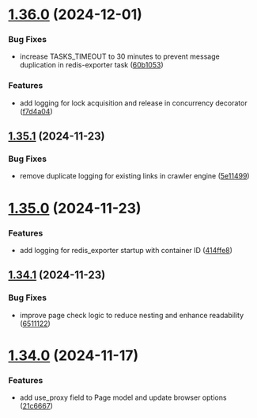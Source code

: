# [1.36.0](https://github.com/ghorbani-mohammad/Crawler-Framework/compare/v1.35.1...v1.36.0) (2024-12-01)


### Bug Fixes

* increase TASKS_TIMEOUT to 30 minutes to prevent message duplication in redis-exporter task ([60b1053](https://github.com/ghorbani-mohammad/Crawler-Framework/commit/60b1053fdb0ca9112b4125ecafbe6deb4dd10db5))


### Features

* add logging for lock acquisition and release in concurrency decorator ([f7d4a04](https://github.com/ghorbani-mohammad/Crawler-Framework/commit/f7d4a04ea7a34bfa8c2c0d09713f5a473a02d792))



## [1.35.1](https://github.com/ghorbani-mohammad/Crawler-Framework/compare/v1.35.0...v1.35.1) (2024-11-23)


### Bug Fixes

* remove duplicate logging for existing links in crawler engine ([5e11499](https://github.com/ghorbani-mohammad/Crawler-Framework/commit/5e1149936ed5ffeee7fb6efeb6afdea198098a41))



# [1.35.0](https://github.com/ghorbani-mohammad/Crawler-Framework/compare/v1.34.1...v1.35.0) (2024-11-23)


### Features

* add logging for redis_exporter startup with container ID ([414ffe8](https://github.com/ghorbani-mohammad/Crawler-Framework/commit/414ffe8aa5d02361dcd5757716fced90e750e86b))



## [1.34.1](https://github.com/ghorbani-mohammad/Crawler-Framework/compare/v1.34.0...v1.34.1) (2024-11-23)


### Bug Fixes

* improve page check logic to reduce nesting and enhance readability ([6511122](https://github.com/ghorbani-mohammad/Crawler-Framework/commit/6511122c8a89006aae7763b21466c2353c6f2f4f))



# [1.34.0](https://github.com/ghorbani-mohammad/Crawler-Framework/compare/v1.33.0...v1.34.0) (2024-11-17)


### Features

* add use_proxy field to Page model and update browser options ([21c6667](https://github.com/ghorbani-mohammad/Crawler-Framework/commit/21c66670ef224a9bc44d77a8b7ecb85a6421bd73))



